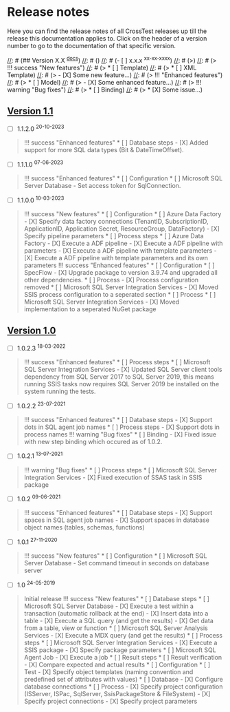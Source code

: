 # Release notes

Here you can find the release notes of all CrossTest releases up till the release this documentation applies to.
Click on the header of a version number to go to the documentation of that specific version.

[//]: # (Use the following example to create the release notes for a new release.)
[//]: # ()
[//]: # (## Version X.X <sup>[docs](../X.X/)</sup>)
[//]: # ()
[//]: # (- [ ] x.x.x <sup>xx-xx-xxxx</sup>)
[//]: # (>)
[//]: # (> !!! success "New features")
[//]: # (>     * [ ] Template)
[//]: # (>         * [ ] XML Template)
[//]: # (>             - [X] Some new feature...)
[//]: # (> !!! "Enhanced features")
[//]: # (>     * [ ] Model)
[//]: # (>         - [X] Some enhanced feature...)
[//]: # (> !!! warning "Bug fixes")
[//]: # (>     * [ ] Binding)
[//]: # (>         * [X] Some issue...)

## [Version 1.1](../1.1/)
- [ ] 1.1.2.0 <sup>20-10-2023</sup>
> !!! success "Enhanced features"
>     * [ ] Database steps
>           - [X] Added support for more SQL data types (Bit & DateTimeOffset).

- [ ] 1.1.1.0 <sup>07-06-2023</sup>
> !!! success "Enhanced features"
>     * [ ] Configuration
>         * [ ] Microsoft SQL Server Database
>             - Set access token for SqlConnection.

- [ ] 1.1.0.0 <sup>10-03-2023</sup>
> !!! success "New features"
>     * [ ] Configuration
>         * [ ] Azure Data Factory
>             - [X] Specify data factory connections (TenantID, SubscriptionID, ApplicationID, Application Secret, ResourceGroup, DataFactory)
>             - [X] Specify pipeline parameters
>     * [ ] Process steps
>         * [ ] Azure Data Factory
>             - [X] Execute a ADF pipeline
>             - [X] Execute a ADF pipeline with parameters
>             - [X] Execute a ADF pipeline with template parameters
>             - [X] Execute a ADF pipeline with template parameters and its own parameters
> !!! success "Enhanced features"
>     * [ ] Configuration
>         * [ ] SpecFlow
>             - [X] Upgrade package to version 3.9.74 and upgraded all other dependencies.
>         * [ ] Process
>             - [X] Process configuration removed
>         * [ ] Microsoft SQL Server Integration Services
>             - [X] Moved SSIS process configuration to a seperated section
>     * [ ] Process
>         * [ ] Microsoft SQL Server Integration Services
>             - [X] Moved implementation to a seperated NuGet package

## [Version 1.0](../1.0/)
- [ ] 1.0.2.3 <sup>18-03-2022</sup>
> !!! success "Enhanced features"
>     * [ ] Process steps
>         * [ ] Microsoft SQL Server Integration Services
>             - [X] Updated SQL Server client tools dependency from SQL Server 2017 to SQL Server 2019, this means running SSIS tasks now requires SQL Server 2019 be installed on the system running the tests.

- [ ] 1.0.2.2 <sup>23-07-2021</sup>
> !!! success "Enhanced features"
>     * [ ] Database steps
>           - [X] Support dots in SQL agent job names
>     * [ ] Process steps
>           - [X] Support dots in process names
> !!! warning "Bug fixes"
>     * [ ] Binding
>           - [X] Fixed issue with new step binding which occured as of 1.0.2.

- [ ] 1.0.2.1 <sup>13-07-2021</sup>
> !!! warning "Bug fixes"
>     * [ ] Process steps
>         * [ ] Microsoft SQL Server Integration Services
>             - [X] Fixed execution of SSAS task in SSIS package

- [ ] 1.0.2 <sup>09-06-2021</sup>
> !!! success "Enhanced features"
>     * [ ] Database steps
>           - [X] Support spaces in SQL agent job names
>           - [X] Support spaces in database object names (tables, schemas, functions)

- [ ] 1.0.1 <sup>27-11-2020</sup>
> !!! success "New features"
>     * [ ] Configuration
>         * [ ] Microsoft SQL Server Database
>             - Set command timeout in seconds on database server

- [ ] 1.0 <sup>24-05-2019</sup>
> Initial release
> !!! success "New features"
>     * [ ] Database steps
>         * [ ] Microsoft SQL Server Database
>             - [X] Execute a test within a transaction (automatic rollback at the end)
>             - [X] Insert data into a table
>             - [X] Execute a SQL query (and get the results)
>             - [X] Get data from a table, view or function
>         * [ ] Microsoft SQL Server Analysis Services
>             - [X] Execute a MDX query (and get the results)
>     * [ ] Process steps
>         * [ ] Microsoft SQL Server Integration Services
>             - [X] Execute a SSIS package
>             - [X] Specify package parameters
>         * [ ] Microsoft SQL Agent Job
>             - [X] Execute a job
>     * [ ] Result steps
>         * [ ] Result verification
>             - [X] Compare expected and actual results
>     * [ ] Configuration
>         * [ ] Test
>             - [X] Specify object templates (naming convention and predefined set of attributes with values)
>         * [ ] Database
>             - [X] Configure database connections
>         * [ ] Process
>             - [X] Specify project configuration (ISServer, ISPac, SqlServer, SsisPackageStore & FileSystem)
>             - [X] Specify project connections
>             - [X] Specify project parameters